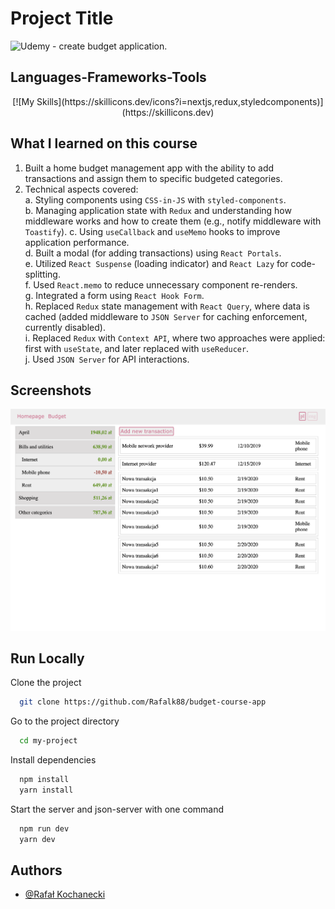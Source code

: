 
# Project Title

<div align="left">
  <img src="https://img.shields.io/badge/Udemy-A435F0?style=for-the-badge&logo=Udemy&logoColor=white" alt="Udemy" />
  <span>- create budget application.</span>
</div>

## Languages-Frameworks-Tools

<div align="center">
  [![My Skills](https://skillicons.dev/icons?i=nextjs,redux,styledcomponents)](https://skillicons.dev)
</div>

## What I learned on this course

1. Built a home budget management app with the ability to add transactions and assign them to specific budgeted categories.
2. Technical aspects covered:  
   a. Styling components using `CSS-in-JS` with `styled-components`.  
   b. Managing application state with `Redux` and understanding how middleware works and how to create them (e.g., notify middleware with `Toastify`). 
   c. Using `useCallback` and `useMemo` hooks to improve application performance.  
   d. Built a modal (for adding transactions) using `React Portals`.  
   e. Utilized `React Suspense` (loading indicator) and `React Lazy` for code-splitting.  
   f. Used `React.memo` to reduce unnecessary component re-renders.  
   g. Integrated a form using `React Hook Form`.  
   h. Replaced `Redux` state management with `React Query`, where data is cached (added middleware to `JSON Server` for caching enforcement, currently disabled).  
   i. Replaced `Redux` with `Context API`, where two approaches were applied: first with `useState`, and later replaced with `useReducer`.  
   j. Used `JSON Server` for API interactions. 


## Screenshots

![App Screenshot](/screenshots/screen1.png)


## Run Locally

Clone the project

```bash
  git clone https://github.com/Rafalk88/budget-course-app
```

Go to the project directory

```bash
  cd my-project
```

Install dependencies

```bash
  npm install
  yarn install
```

Start the server and json-server with one command

```bash
  npm run dev
  yarn dev
```

## Authors

- [@Rafał Kochanecki](https://www.github.com/rafalk88)
